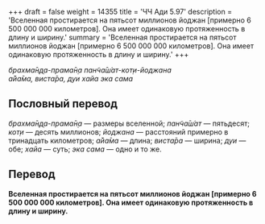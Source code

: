 +++
draft = false
weight = 14355
title = 'ЧЧ Ади 5.97'
description = 'Вселенная простирается на пятьсот миллионов йоджан [примерно 6 500 000 000 километров]. Она имеет одинаковую протяженность в длину и ширину.'
summary = 'Вселенная простирается на пятьсот миллионов йоджан [примерно 6 500 000 000 километров]. Она имеет одинаковую протяженность в длину и ширину.'
+++

_брахма̄н̣д̣а-прама̄н̣а пан̃ча̄ш́ат-кот̣и-йоджана  
а̄йа̄ма, виста̄ра, дуи хайа эка сама_

## Пословный перевод

_брахма̄н̣д̣а_\-_прама̄н̣а_ — размеры вселенной; _пан̃ча̄ш́ат_ — пятьдесят; _кот̣и_ — десять миллионов; _йоджана_ — расстояний примерно в тринадцать километров; _а̄йа̄ма_ — длина; _виста̄ра_ — ширина; _дуи_ — обе; _хайа_ — суть; _эка_ _сама_ — одно и то же.

## Перевод

**Вселенная простирается на пятьсот миллионов йоджан \[примерно 6 500 000 000 километров\]. Она имеет одинаковую протяженность в длину и ширину.**
